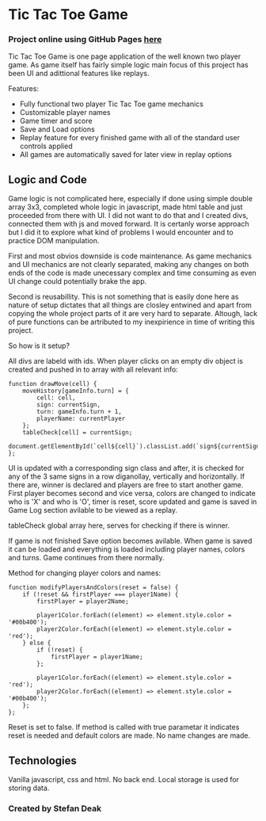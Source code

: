 # Tic Tac Toe Game

### Project online using GitHub Pages [here](https://stefanopuloz.github.io/Tic-Tac-Toe-Game/)

Tic Tac Toe Game is one page application of the well known two player game. As game itself has fairly simple logic main focus of this project has been UI and adittional features like replays.

Features:

- Fully functional two player Tic Tac Toe game mechanics
- Customizable player names
- Game timer and score
- Save and Load options
- Replay feature for every finished game with all of the standard user controls applied
- All games are automatically saved for later view in replay options

## Logic and Code

Game logic is not complicated here, especially if done using simple double array 3x3, completed whole logic in javascript, made html table and just proceeded from there with UI. 
I did not want to do that and I created divs, connected them with js and moved forward. It is certanly worse approach but I did it to explore what kind of problems I would encounter and to practice DOM manipulation.

First and most obvios downside is code maintenance. As game mechanics and UI mechanics are not clearly separated, making any changes on both ends of the code is made unecessary complex and time consuming as even UI change could potentially brake the app. 

Second is reusabillity. This is not something that is easily done here as nature of setup dictates that all things are closley entwined and apart from copying the whole project parts of it are very hard to separate. Altough, lack of pure functions can be artributed to my inexpirience in time of writing this project.

So how is it setup?

All divs are labeld with ids. When player clicks on an empty div object is created and pushed in to array with all relevant info:

    function drawMove(cell) {
        moveHistory[gameInfo.turn] = {
            cell: cell,
            sign: currentSign,
            turn: gameInfo.turn + 1,
            playerName: currentPlayer
        };
        tableCheck[cell] = currentSign;
        document.getElementById(`cell${cell}`).classList.add(`sign${currentSign}`);
    };

UI is updated with a corresponding sign class and after, it is checked for any of the 3 same signs in a row diganollay, vertically and horizontally. If there are, winner is declared and players are free to start another game. First player becomes second and vice versa, colors are changed to indicate who is 'X' and who is 'O', timer is reset, score updated and game is saved in Game Log section avilable to be viewed as a replay.

tableCheck global array here, serves for checking if there is winner.

If game is not finished Save option becomes avilable. When game is saved it can be loaded and everything is loaded including player names, colors and turns. Game continues from there normally.

Method for changing player colors and names:

    function modifyPlayersAndColors(reset = false) {
        if (!reset && firstPlayer === player1Name) {
            firstPlayer = player2Name;

            player1Color.forEach((element) => element.style.color = '#00b400');
            player2Color.forEach((element) => element.style.color = 'red');
        } else {
            if (!reset) {
                firstPlayer = player1Name;
            };

            player1Color.forEach((element) => element.style.color = 'red');
            player2Color.forEach((element) => element.style.color = '#00b400');
        };
    };

Reset is set to false. If method is called with true parametar it indicates reset is needed and default colors are made. No name changes are made.

## Technologies

Vanilla javascript, css and html. No back end. Local storage is used for storing data.

### Created by Stefan Deak